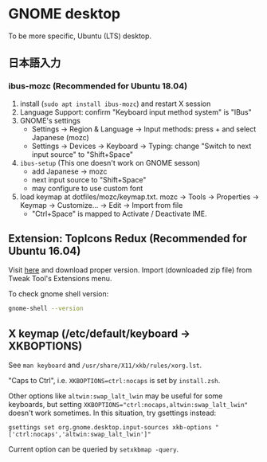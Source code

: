 # GNOME desktop

To be more specific, Ubuntu (LTS) desktop.

## 日本語入力
### ibus-mozc (Recommended for Ubuntu 18.04)
1. install (`sudo apt install ibus-mozc`) and restart X session
1. Language Support: confirm "Keyboard input method system" is "IBus"
1. GNOME's settings
    * Settings -> Region & Language -> Input methods: press + and select Japanese (mozc)
    * Settings -> Devices -> Keyboard -> Typing: change "Switch to next input source" to "Shift+Space"
1. `ibus-setup` (This one doesn't work on GNOME sesson)
    * add Japanese -> mozc
    * next input source to "Shift+Space"
    * may configure to use custom font
1. load keymap at dotfiles/mozc/keymap.txt. mozc -> Tools -> Properties -> Keymap -> Customize... -> Edit -> Import from file
    * "Ctrl+Space" is mapped to Activate / Deactivate IME.

## Extension: TopIcons Redux (Recommended for Ubuntu 16.04)
Visit [here](https://extensions.gnome.org/extension/1497/topicons-redux/) and
download proper version.
Import (downloaded zip file) from Tweak Tool's Extensions menu.

To check gnome shell version:

```bash
gnome-shell --version
```

## X keymap (/etc/default/keyboard -> XKBOPTIONS)
See `man keyboard` and `/usr/share/X11/xkb/rules/xorg.lst`.

"Caps to Ctrl", i.e. `XKBOPTIONS=ctrl:nocaps` is set by `install.zsh`.

Other options like `altwin:swap_lalt_lwin` may be useful for some keyboards,
but setting `XKBOPTIONS="ctrl:nocaps,altwin:swap_lalt_lwin"` doesn't work sometimes.
In this situation, try gsettings instead:
```
gsettings set org.gnome.desktop.input-sources xkb-options "['ctrl:nocaps','altwin:swap_lalt_lwin']"
```

Current option can be queried by `setxkbmap -query`.

